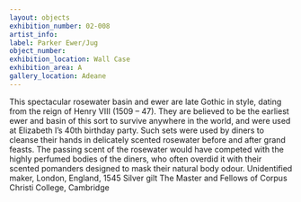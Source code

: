 ```yaml
---
layout: objects
exhibition_number: 02-008
artist_info:
label: Parker Ewer/Jug
object_number:
exhibition_location: Wall Case
exhibition_area: A
gallery_location: Adeane
---
```

This spectacular rosewater basin and ewer are late Gothic in style, dating from the reign of Henry VIII (1509 – 47). They are believed to be the earliest ewer and basin of this sort to survive anywhere in the world, and were used at Elizabeth I’s 40th birthday party.
Such sets were used by diners to cleanse their
hands in delicately scented rosewater before and after grand feasts. The passing scent of the rosewater would have competed with the highly perfumed bodies of the diners, who often overdid it with their scented pomanders designed to mask their natural body odour.
Unidentified maker, London, England, 1545 Silver gilt
The Master and Fellows of Corpus Christi College, Cambridge
